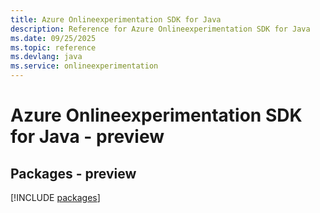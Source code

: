 ```yaml
---
title: Azure Onlineexperimentation SDK for Java
description: Reference for Azure Onlineexperimentation SDK for Java
ms.date: 09/25/2025
ms.topic: reference
ms.devlang: java
ms.service: onlineexperimentation
---
```

# Azure Onlineexperimentation SDK for Java - preview
## Packages - preview
[!INCLUDE [packages](onlineexperimentation-index.md)]